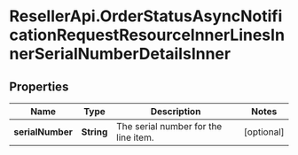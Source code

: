 # ResellerApi.OrderStatusAsyncNotificationRequestResourceInnerLinesInnerSerialNumberDetailsInner

## Properties

Name | Type | Description | Notes
------------ | ------------- | ------------- | -------------
**serialNumber** | **String** | The serial number for the line item.                   | [optional] 


